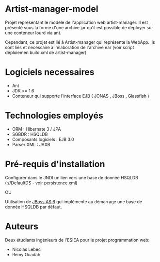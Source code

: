 Artist-manager-model
====================

Projet representant le modele de l'application web artist-manager. Il est présenté sous la
forme d'une archive jar qu'il est possible de deployer sur une conteneur lourd via ant.

Cependant, ce projet est lié à Artist-manager qui représente la WebApp. Ils sont liés et necessaire à l'élaboration
de l'archive ear (voir script déploiemen build.xml de artist-manager)

Logiciels necessaires
====================
<ul>
<li>Ant</li>

<li>JDK >= 1.6</li>

<li>Conteneur qui supporte l'interface EJB ( JONAS , JBoss ,  Glassfish )</li>
</ul>

Technologies employés
====================

<ul>
  <li>ORM : Hibernate 3 / JPA</li>
  <li>SGBDR : HSQLDB </li>
  <li>Composants logiciels : EJB 3.0 </li>
  <li>Parser XML : JAXB</li>
</ul>


Pré-requis d'installation
====================
Configurer dans le JNDI un lien vers une base de donnée HSQLDB (://DefaultDS - voir persistence.xml)

OU

Utilisation de <a href='http://www.jboss.org/jbossas/downloads/' >JBoss AS 6</a> qui implémente au démarrage une base de donnée HSQLDB par défaut.


Auteurs
===================
Deux étudiants ingénieurs de l'ESIEA pour le projet programmation web:
  <ul>
    <li>Nicolas Lebec</li>
    <li>Remy Ouadah</li>
  </ul>
  
